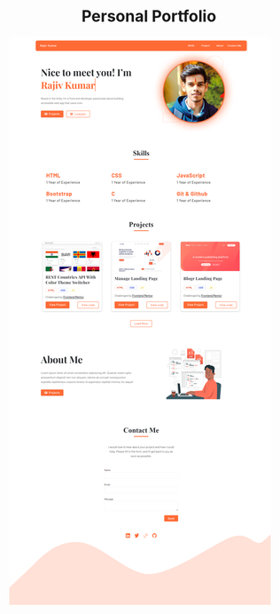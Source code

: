 <h1 style="text-align:center">Personal Portfolio</h1>

[![My Portfolio](./assets/portfolio.png "Shiprock, New Mexico by Beau Rogers")](https://www.github.com/rajiv-0920)